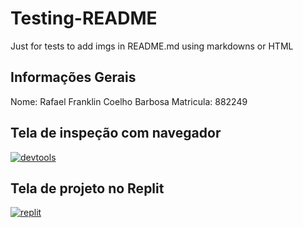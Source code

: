 # Testing-README
Just for tests to add imgs in README.md using markdowns or HTML

## Informações Gerais
Nome: Rafael Franklin Coelho Barbosa
Matricula: 882249

## Tela de inspeção com navegador

<a href="https://imgur.com/N3ocANK"> <img src="https://imgur.com/N3ocANK" alt="devtools"/> </a> 


## Tela de projeto no Replit

<a href="https://imgur.com/N3ocANK"> <img src="https://imgur.com/Q2UbVPn" alt="replit"/> </a> 



